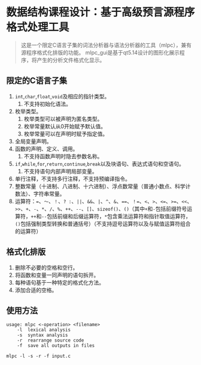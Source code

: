# 数据结构课程设计：基于高级预言源程序格式处理工具

> 这是一个限定C语言子集的词法分析器与语法分析器的工具（mlpc），兼有源程序格式化排版的功能。
> mlpc_gui是基于qt5.14设计的图形化展示程序，将产生的分析文件格式化显示。

## 限定的C语言子集

1. `int`,`char`,`float`,`void`及相应的指针类型。
    1. 不支持初始化语法。
2. 枚举类型。
    1. 枚举类型可以被声明为匿名类型。
    2. 枚举常量默认从0开始赋予默认值。
    3. 枚举常量可以在声明时赋予指定值。
3. 全局变量声明。
4. 函数的声明、定义、调用。
    1. 不支持函数声明时隐去参数名称。
5. `if`,`while`,`for`,`return`,`continue`,`break`以及块语句、表达式语句和空语句。
    1. 不支持语句内部声明局部变量。
6. 单行注释，不支持多行注释，不支持预编译指令。
7. 整数常量（十进制、八进制、十六进制）、浮点数常量（普通小数点、科学计数法）、字符串常量。
8. 运算符：`=`、`～`、`！`、`? :`、`||`、`&&`、`|`、`^`、`&`、`==`、`！=`、`<`、`>`、`<=`、`>=`、`<<`、`>>`、`+`、`-`、`*`、`/`、`%`、`++`、`--`、`[]`、`sizeof()`、`()`（其中`+`和`-`包括前缀符号运算符，`++`和`--`包括前缀和后缀运算符，`*`包含乘法运算符和指针取值运算符，`()`包括强制类型转换和普通括号）（不支持逗号运算符以及与赋值运算符组合的运算符）

## 格式化排版

1. 删除不必要的空格和空行。
2. 将函数和变量一同声明的语句拆开。
3. 每种语句基于一种特定的格式化方法。
4. 添加合适的空格。

## 使用方法

```shell
usage: mlpc <-operation> <filename>
    -l  lexical analysis
    -s  syntax analysis
    -r  rearrange source code
    -f  save all outputs in files

mlpc -l -s -r -f input.c
```

